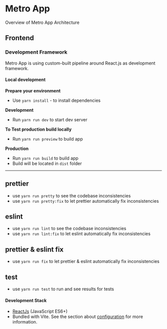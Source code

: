 # Metro App 

Overview of Metro App Architecture

## Frontend

### Development Framework

Metro App is using custom-built pipeline around React.js as development framework.

#### Local development

**Prepare your environment**

- Use `yarn install` - to install dependencies

**Development**

- Run `yarn run dev` to start dev server

**To Test production build locally**

- Run `yarn run preview` to build app

**Production**

- Run `yarn run build` to build app
- Build will be located in `dist` folder

---
## prettier
- use `yarn run pretty` to see the codebase inconsistencies
- use `yarn run pretty:fix` to let prettier automatically fix inconsistencies

## eslint
- use `yarn run lint` to see the codebase inconsistencies
- use `yarn run lint:fix` to let eslint automatically fix inconsistencies

## prettier & eslint fix
- use `yarn run fix` to let prettier & eslint automatically fix inconsistencies

## test
- use `yarn run test` to run and see results for tests

#### Development Stack

- [ReactJs](https://reactjs.org/) (JavaScript ES6+)
- Bundled with Vite. See the section about [configuration](https://vitejs.dev) for more information.
